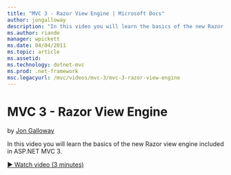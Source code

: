 ```yaml
---
title: "MVC 3 - Razor View Engine | Microsoft Docs"
author: jongalloway
description: "In this video you will learn the basics of the new Razor view engine included in ASP.NET MVC 3."
ms.author: riande
manager: wpickett
ms.date: 04/04/2011
ms.topic: article
ms.assetid: 
ms.technology: dotnet-mvc
ms.prod: .net-framework
msc.legacyurl: /mvc/videos/mvc-3/mvc-3-razor-view-engine
---
```

MVC 3 - Razor View Engine
====================
by [Jon Galloway](https://github.com/jongalloway)

In this video you will learn the basics of the new Razor view engine included in ASP.NET MVC 3.

[&#9654; Watch video (3 minutes)](https://channel9.msdn.com/Blogs/ASP-NET-Site-Videos/mvc-3-razor-view-engine)